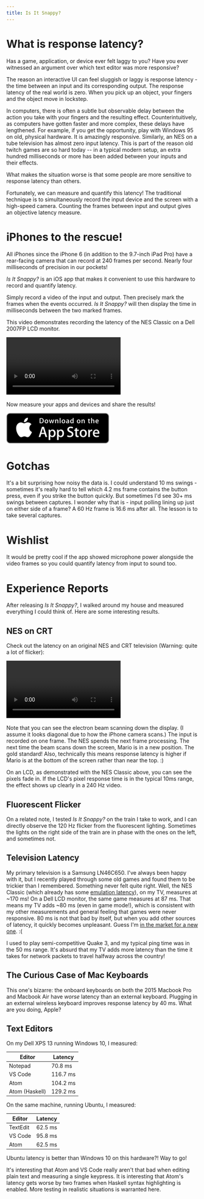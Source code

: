 ```yaml
---
title: Is It Snappy?
---
```


# What is response latency?

Has a game, application, or device ever felt laggy to you?  Have you ever witnessed an argument over which text editor was more responsive?

The reason an interactive UI can feel sluggish or laggy is response latency - the time between an input and its corresponding output.  The response latency of the real world is zero.  When you pick up an object, your fingers and the object move in lockstep.

In computers, there is often a subtle but observable delay between the action you take with your fingers and the resulting effect.  Counterintuitively, as computers have gotten faster and more complex, these delays have lengthened.  For example, if you get the opportunity, play with Windows 95 on old, physical hardware.  It is amazingly responsive.  Similarly, an NES on a tube television has almost zero input latency.  This is part of the reason old twitch games are so hard today -- in a typical modern setup, an extra hundred milliseconds or more has been added between your inputs and their effects.

What makes the situation worse is that some people are more sensitive to response latency than others.

Fortunately, we can measure and quantify this latency!  The traditional technique is to simultaneously record the input device and the screen with a high-speed camera.  Counting the frames between input and output gives an objective latency measure.

# iPhones to the rescue!

All iPhones since the iPhone 6 (in addition to the 9.7-inch iPad Pro) have a rear-facing camera that can record at 240 frames per second.  Nearly four milliseconds of precision in our pockets!

*Is It Snappy?* is an iOS app that makes it convenient to use this hardware to record and quantify latency.

Simply record a video of the input and output.  Then precisely mark the frames when the events occurred.  *Is It Snappy?* will then display the time in milliseconds between the two marked frames.

This video demonstrates recording the latency of the NES Classic on a Dell 2007FP LCD monitor.

<div class="video-group">
<div class="video-block">
<div class="video-container">
<span class="caption"></span>
<video controls="true" preload="auto" src="https://s3-us-west-2.amazonaws.com/isitsnappy/movies/nes_classic_demo.mp4">
</video>
</div>
</div>
</div>

Now measure your apps and devices and share the results!

<div class="download-badge">
<a href="https://itunes.apple.com/us/app/is-it-snappy/id1219667593?ls=1&amp;mt=8">
<img alt="Download on the App Store" src="/img/Download_on_the_App_Store_Badge_US-UK_135x40.svg" />
</a>
</div>

# Gotchas

It's a bit surprising how noisy the data is.  I could understand 10 ms swings - sometimes it's really hard to tell which 4.2 ms frame contains the button press, even if you strike the button quickly.  But sometimes I'd see 30+ ms swings between captures.  I wonder why that is - input polling lining up just on either side of a frame?  A 60 Hz frame is 16.6 ms after all.  The lesson is to take several captures.

# Wishlist

It would be pretty cool if the app showed microphone power alongside the video frames so you could quantify latency from input to sound too.

# Experience Reports

After releasing *Is It Snappy?*, I walked around my house and measured everything I could think of.  Here are some interesting results.

## NES on CRT

Check out the latency on an original NES and CRT television (Warning: quite a lot of flicker):

<div class="video-group">
<div class="video-block">
<div class="video-container">
<span class="caption"></span>
<video controls="true" preload="auto" src="https://s3-us-west-2.amazonaws.com/isitsnappy/movies/nes_crt_demo.mp4">
</video>
</div>
</div>
</div>

Note that you can see the electron beam scanning down the display.  (I assume it looks diagonal due to how the iPhone camera scans.)  The input is recorded on one frame.  The NES spends the next frame processing.  The next time the beam scans down the screen, Mario is in a new position.  The gold standard!  Also, technically this means response latency is higher if Mario is at the bottom of the screen rather than near the top.  :)

On an LCD, as demonstrated with the NES Classic above, you can see the pixels fade in.  If the LCD's pixel response time is in the typical 10ms range, the effect shows up clearly in a 240 Hz video.

## Fluorescent Flicker

On a related note, I tested *Is It Snappy?* on the train I take to work, and I can directly observe the 120 Hz flicker from the fluorescent lighting.  Sometimes the lights on the right side of the train are in phase with the ones on the left, and sometimes not.

## Television Latency

My primary television is a Samsung LN46C650.  I've always been happy with it, but I recently played through some old games and found them to be trickier than I remembered.  Something never felt quite right.  Well, the NES Classic (which already has some [emulation latency](https://byuu.org/articles/latency/)), on my TV, measures at ~170 ms!  On a Dell LCD monitor, the same game measures at 87 ms.  That means my TV adds ~80 ms (even in game mode!), which is consistent with my other measurements and general feeling that games were never responsive.  80 ms is not that bad by itself, but when you add other sources of latency, it quickly becomes unpleasant.  Guess I'm [in the market for a new one](http://www.rtings.com/tv/tests/inputs/input-lag).  :(

I used to play semi-competitive Quake 3, and my typical ping time was in the 50 ms range.  It's absurd that my TV adds more latency than the time it takes for network packets to travel halfway across the country!

## The Curious Case of Mac Keyboards

This one's bizarre: the onboard keyboards on both the 2015 Macbook Pro and Macbook Air have _worse_ latency than an external keyboard.  Plugging in an external wireless keyboard improves response latency by 40 ms.  What are you doing, Apple?

## Text Editors

On my Dell XPS 13 running Windows 10, I measured:

| Editor | Latency |
| -- | -- |
| Notepad | 70.8 ms |
| VS Code | 116.7 ms |
| Atom | 104.2 ms |
| Atom (Haskell) | 129.2 ms |

On the same machine, running Ubuntu, I measured:

| Editor | Latency |
| -- | -- |
| TextEdit | 62.5 ms |
| VS Code | 95.8 ms |
| Atom | 62.5 ms |

Ubuntu latency is better than Windows 10 on this hardware?!  Way to go!

It's interesting that Atom and VS Code really aren't that bad when editing plain text and measuring a single keypress.  It is interesting that Atom's latency gets worse by two frames when Haskell syntax highlighting is enabled.  More testing in realistic situations is warranted here.
